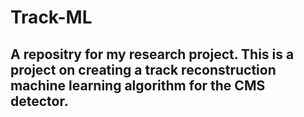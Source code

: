 # Track-ML
## A repositry for my research project. This is a project on creating a track reconstruction machine learning algorithm for the CMS detector.

